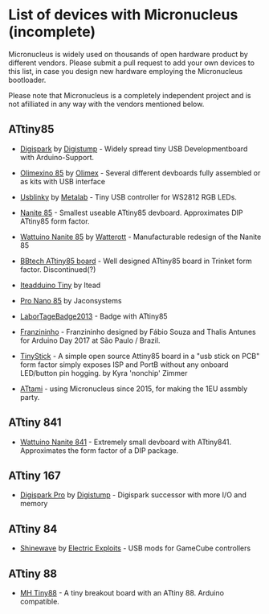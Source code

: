 
# List of devices with Micronucleus (incomplete) #

Micronucleus is widely used on thousands of open hardware product by different vendors. Please submit a pull request to add your own devices to this list, in case you design new hardware employing the Micronucleus bootloader.

Please note that Micronucleus is a completely independent project and is not afilliated in any way with the vendors mentioned below.

## ATtiny85 ##

- [Digispark](http://digistump.com/products/1) by [Digistump](digistump.com) - Widely spread tiny USB Developmentboard with Arduino-Support.

- [Olimexino 85](https://www.olimex.com/Products/Duino/AVR/open-source-hardware) by [Olimex](https://www.olimex.com) - Several different devboards fully assembled or as kits with USB interface

- [Usblinky](https://metalab.at/wiki/Usblinky) by [Metalab](https://metalab.at) - Tiny USB controller for WS2812 RGB LEDs.

- [Nanite 85](https://cpldcpu.wordpress.com/2014/04/25/the-nanite-85/) - Smallest useable ATtiny85 devboard. Approximates DIP ATtiny85 form factor.

- [Wattuino Nanite 85](http://www.watterott.com/en/Wattuino-Nanite85) by [Watterott](http://www.watterott.com) - Manufacturable redesign of the Nanite 85

- [BBtech ATtiny85 board](https://www.tindie.com/products/BBTech/attiny85-usb-development-tool-board/) - Well designed ATtiny85 board in Trinket form factor. Discontinued(?)

- [Iteadduino Tiny](http://imall.iteadstudio.com/im130615003.html) by Itead

- [Pro Nano 85](http://www.jayconsystems.com/pro-nano-50v-attiny85.html) by Jaconsystems

- [LaborTageBadge2013](http://www.das-labor.org/wiki/LaborTageBadge2013) - Badge with ATtiny85

- [Franzininho](https://github.com/Franzininho/franzininho-diy-board) - Franzininho designed by Fábio Souza and Thalis Antunes for Arduino Day 2017 at São Paulo / Brazil.

- [TinyStick](https://gitlab.com/nonchip/tinystick) - A simple open source Attiny85 board in a "usb stick on PCB" form factor simply exposes ISP and PortB without any onboard LED/button pin hogging. by Kyra 'nonchip' Zimmer

- [ATtami](https://github.com/telavivmakers/at-tami) - using Micronucleus since 2015, for making the 1EU assmbly party.

## ATtiny 841 ##

- [Wattuino Nanite 841](http://www.watterott.com/de/Wattuino-Nanite841) - Extremely small devboard with ATtiny841. Approximates the form factor of a DIP package.

## ATtiny 167 ##

- [Digispark Pro](http://digistump.com/products/109) by [Digistump](digistump.com) - Digispark successor with more I/O and memory

## ATtiny 84 ##
- [Shinewave](https://github.com/GGreenwood/Shinewave) by [Electric Exploits](http://electricexploits.net/) - USB mods for GameCube controllers

## ATtiny 88 ##
- [MH Tiny88](http://mh.nodebb.com/topic/47/mh-et-live-tiny88-16-0mhz) - A tiny breakout board with an ATtiny 88. Arduino compatible.
